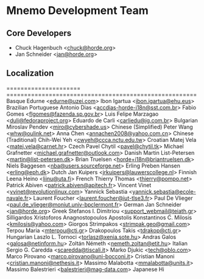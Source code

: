 Mnemo Development Team
======================

Core Developers
---------------

-   Chuck Hagenbuch \<<chuck@horde.org>\>
-   Jan Schneider \<<jan@horde.org>\>

Localization
------------

=====================
====================================================== Basque Edurne
\<<edurne@uzei.com>\> Ibon Igartua \<<ibon.igartua@ehu.eus>\> Brazilian
Portuguese Antonio Dias \<<accdias-horde-i18n@sst.com.br>\> Fabio Gomes
\<<flgomes@fazenda.sp.gov.br>\> Luis Felipe Marzagao
\<<duli@fedoraproject.org>\> Eduardo de Carli \<<carliedu@ig.com.br>\>
Bulgarian Miroslav Pendev \<<miro@cybershade.us>\> Chinese (Simplified)
Peter Wang \<<whw@oulink.net>\> Anna Chen
\<<annachen2008@yahoo.com.cn>\> Chinese (Traditional) Chih-Wei Yeh
\<<cwyeh@ccca.nctu.edu.tw>\> Croatian Matej Vela
\<<matej.vela@carnet.hr>\> Czech Pavel Chytil \<<pavel@chytil.tk>\>
Michael Grafnetter \<<michael.grafnetter@outlook.com>\> Danish Martin
List-Petersen \<<martin@list-petersen.dk>\> Brian Truelsen
\<<horde+i18n@briantruelsen.dk>\> Niels Baggesen
\<<nba@users.sourceforge.net>\> Erling Preben Hansen \<<erling@eph.dk>\>
Dutch Jan Kuipers \<<jrkuipers@lauwerscollege.nl>\> Finnish Leena Heino
\<<liinu@uta.fi>\> French Thierry Thomas \<<thierry@pompo.net>\> Patrick
Abiven \<<patrick.abiven@apitech.fr>\> Vincent Vinet
\<<vvinet@revolutionlinux.com>\> Yannick Sebastia
\<<yannick.sebastia@ecole-navale.fr>\> Laurent Foucher
\<<laurent.foucher@iut-tlse3.fr>\> Paul De Vlieger
\<<paul.de_vlieger@moniut.univ-bpclermont.fr>\> German Jan Schneider
\<<jan@horde.org>\> Greek Stefanos I. Dimitriou
\<<support_webmail@teiath.gr>\> Silligardos Xristoforos Anagnostopoulos
Apostolis Konstantinos C. Milosis \<<kmilosis@yahoo.com>\> Giorgos
Strimpakos \<<strimpak.geo@gmail.com>\> Terpou Maria
\<<mterpou@cti.gr>\> Drakopoulos Takis \<<tdrakop@cti.gr>\> Hungarian
Laszlo L. Tornoci \<<torlasz@xenia.sote.hu>\> Andras Galos
\<<galosa@netinform.hu>\> Zoltán Németh \<<nemeth.zoltan@etit.hu>\>
Italian Sergio G. Caredda \<<scaredda@tiscali.it>\> Marko Djukic
\<<tech@oblo.com>\> Marco Pirovano \<<marco.pirovano@uni-bocconi.it>\>
Cristian Manoni \<<cristian.manoni@nethesis.it>\> Massimo Malabotta
\<<mmalabotta@units.it>\> Massimo Balestrieri
\<<balestrieri@mag-data.com>\> Japanese Hi